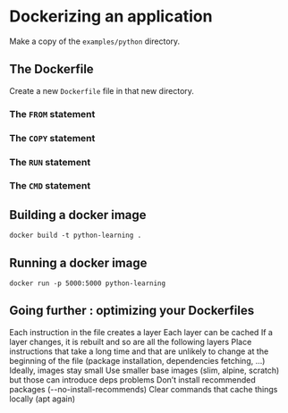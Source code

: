 # Dockerizing an application

Make a copy of the `examples/python` directory.

## The Dockerfile

Create a new `Dockerfile` file in that new directory.

### The `FROM` statement

### The `COPY` statement

### The `RUN` statement

### The `CMD` statement

## Building a docker image 

```
docker build -t python-learning .
```

## Running a docker image

```
docker run -p 5000:5000 python-learning
```

## Going further : optimizing your Dockerfiles

Each instruction in the file creates a layer
Each layer can be cached
If a layer changes, it is rebuilt and so are all the following layers
Place instructions that take a long time and that are unlikely to change at the beginning of the file (package installation, dependencies fetching, …)
Ideally, images stay small 
Use smaller base images (slim, alpine, scratch) but those can introduce deps problems
Don’t install recommended packages (--no-install-recommends)
Clear commands that cache things locally (apt again)
